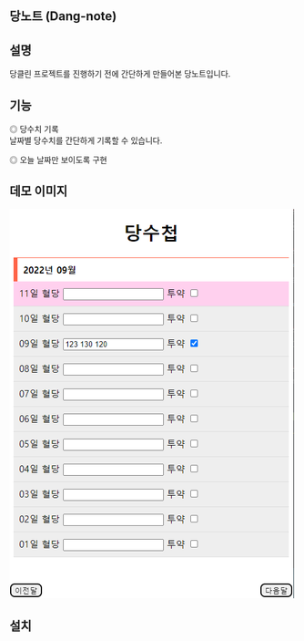 ## 당노트 (Dang-note)

## 설명

당클린 프로젝트를 진행하기 전에 간단하게 만들어본 당노트입니다.

## 기능

◎ 당수치 기록  
날짜별 당수치를 간단하게 기록할 수 있습니다.

◎ 오늘 날짜만 보이도록 구현

## 데모 이미지

<img src="./demo/demo.png" alt="image-demo" width="500"/>

## 설치

```

```
